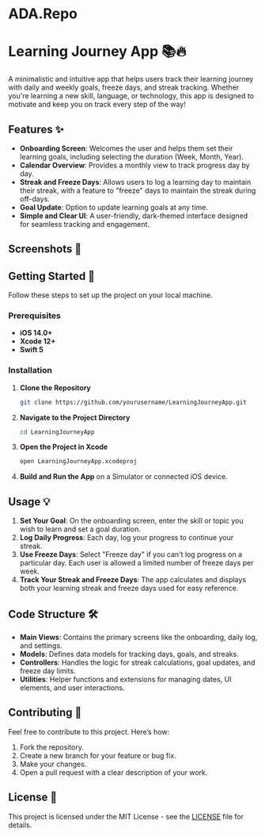 # ADA.Repo

# Learning Journey App 📚🔥

A minimalistic and intuitive app that helps users track their learning journey with daily and weekly goals, freeze days, and streak tracking. Whether you're learning a new skill, language, or technology, this app is designed to motivate and keep you on track every step of the way!

## Features ✨

- **Onboarding Screen**: Welcomes the user and helps them set their learning goals, including selecting the duration (Week, Month, Year).
- **Calendar Overview**: Provides a monthly view to track progress day by day.
- **Streak and Freeze Days**: Allows users to log a learning day to maintain their streak, with a feature to "freeze" days to maintain the streak during off-days.
- **Goal Update**: Option to update learning goals at any time.
- **Simple and Clear UI**: A user-friendly, dark-themed interface designed for seamless tracking and engagement.

## Screenshots 📱


## Getting Started 🚀

Follow these steps to set up the project on your local machine.

### Prerequisites

- **iOS 14.0+**
- **Xcode 12+**
- **Swift 5**

### Installation

1. **Clone the Repository**
   ```bash
   git clone https://github.com/yourusername/LearningJourneyApp.git
   ```

2. **Navigate to the Project Directory**
   ```bash
   cd LearningJourneyApp
   ```

3. **Open the Project in Xcode**
   ```bash
   open LearningJourneyApp.xcodeproj
   ```

4. **Build and Run the App** on a Simulator or connected iOS device.

## Usage 💡

1. **Set Your Goal**: On the onboarding screen, enter the skill or topic you wish to learn and set a goal duration.
2. **Log Daily Progress**: Each day, log your progress to continue your streak.
3. **Use Freeze Days**: Select "Freeze day" if you can't log progress on a particular day. Each user is allowed a limited number of freeze days per week.
4. **Track Your Streak and Freeze Days**: The app calculates and displays both your learning streak and freeze days used for easy reference.

## Code Structure 🛠️

- **Main Views**: Contains the primary screens like the onboarding, daily log, and settings.
- **Models**: Defines data models for tracking days, goals, and streaks.
- **Controllers**: Handles the logic for streak calculations, goal updates, and freeze day limits.
- **Utilities**: Helper functions and extensions for managing dates, UI elements, and user interactions.

## Contributing 🤝

Feel free to contribute to this project. Here’s how:

1. Fork the repository.
2. Create a new branch for your feature or bug fix.
3. Make your changes.
4. Open a pull request with a clear description of your work.

## License 📄

This project is licensed under the MIT License - see the [LICENSE](LICENSE) file for details.

